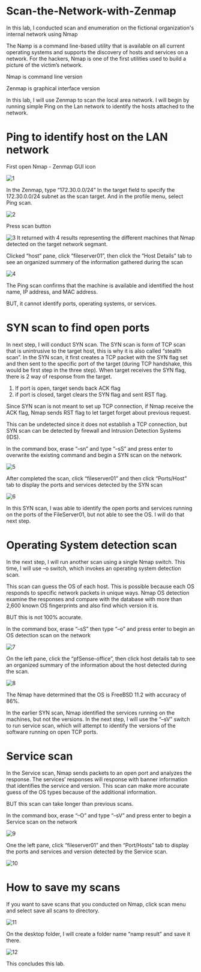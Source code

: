 # Scan-the-Network-with-Zenmap
In this lab, I conducted scan and enumeration on the fictional organization's internal network using Nmap

The Namp is a command line-based utility that is available on all current operating systems and supports the discovery of hosts and services on a network. For the hackers, Nmap is one of the first utilities used to build a picture of the victim’s network.

Nmap is command line version

Zenmap is graphical interface version

In this lab, I will use Zenmap to scan the local area network. I will begin by running simple Ping on the Lan network to identify the hosts attached to the network.

# Ping to identify host on the LAN network

First open Nmap - Zenmap GUI icon

![1](https://user-images.githubusercontent.com/121040101/228093003-c0532125-c3c9-4a52-bbf4-00caaff4aa0f.PNG)

In the Zenmap, type “172.30.0.0/24”
In the target field to specify the 172.30.0.0/24 subnet as the scan target.
And in the profile menu, select Ping scan.

![2](https://user-images.githubusercontent.com/121040101/228093104-6c982773-351b-4b4f-b4e4-e9d87e47da65.PNG)

Press scan button

![3](https://user-images.githubusercontent.com/121040101/228093185-f81cb10c-300d-40c9-960a-1d5352bfc150.PNG)
It returned with 4 results representing the different machines that Nmap detected on the target network segmant.

Clicked “host“ pane, click “fileserver01”, then click the “Host Details” tab to see an organized summery of the information gathered during the scan

![4](https://user-images.githubusercontent.com/121040101/228093461-f1d90c81-e60a-4917-af6f-04a9d95a9631.PNG)

The Ping scan confirms that the machine is available and identified the host name, IP address, and MAC address.

BUT, it cannot identify ports, operating systems, or services.

# SYN scan to find open ports
In next step, I will conduct SYN scan. The SYN scan is form of TCP scan that is unintrusive to the target host, this is why it is also called “stealth scan”. In the SYN scan, it first creates a TCP packet with the SYN flag set and then sent to the specific port of the target (during TCP handshake, this would be first step in the three step). When target receives the SYN flag, there is 2 way of response from the target. 

1) If port is open, target sends back ACK flag
2) if port is closed, target clears the SYN flag and sent RST flag.

Since SYN scan is not meant to set up TCP connection, if Nmap receive the ACK flag, Nmap sends RST flag to let target forget about previous request.

This can be undetected since it does not establish a TCP connection, but SYN scan can be detected by firewall and Intrusion Detection Systems (IDS).  

In the command box, erase “–sn” and type “–sS” and press enter to overwrite the existing command and begin a SYN scan on the network.

![5](https://user-images.githubusercontent.com/121040101/228095291-f125333e-fa73-4dfe-be56-a847a0380699.PNG)

After completed the scan, click “fileserver01” and then click “Ports/Host” tab to display the ports and services detected by the SYN scan

![6](https://user-images.githubusercontent.com/121040101/228095329-a615fcfb-bcce-4c1d-bb12-400c61064e29.PNG)

In this SYN scan, I was able to identify the open ports and services running on the ports of the FileServer01, but not able to see the OS. I will do that next step.

# Operating System detection scan

In the next step, I will run another scan using a single Nmap switch. This time, I will use –o switch, which invokes an operating system detection scan.

This scan can guess the OS of each host. This is possible because each OS responds to specific network packets in unique ways. Nmap OS detection examine the responses and compare with the database with more than 2,600 known OS fingerprints and also find which version it is.

BUT this is not 100% accurate.

In the command box, erase “–sS” then type “–o” and press enter to begin an OS detection scan on the network

![7](https://user-images.githubusercontent.com/121040101/228095858-48a32ef3-128e-42b8-8c82-a5e06d8f6db6.PNG)

On the left pane, click the “pfSense-office”, then click host details tab to see an organized summary of the information about the host detected during the scan.

![8](https://user-images.githubusercontent.com/121040101/228096869-a4917a84-45f8-4fee-a84e-e4ab6b41281f.PNG)

The Nmap have determined that the OS is FreeBSD 11.2 with accuracy of 86%.

In the earlier SYN scan, Nmap identified the services running on the machines, but not the versions. In the next step, I will use the “–sV” switch to run service scan, which will attempt to identify the versions of the software running on open TCP ports.
 
 # Service scan
 
In the Service scan, Nmap sends packets to an open port and analyzes the response. The services’ responses will response with banner information that identifies the service and version. This scan can make more accurate guess of the OS types because of the additional information.

BUT this scan can take longer than previous scans.

In the command box, erase “–O” and type “–sV” and press enter to begin a Service scan on the network

![9](https://user-images.githubusercontent.com/121040101/228098160-8acfec3f-2a86-43f0-ac32-1b3fc5d19ff3.PNG)

One the left pane, click “fileserver01” and then “Port/Hosts” tab to display the ports and services and version detected by the Service scan.

![10](https://user-images.githubusercontent.com/121040101/228098216-f10a8aef-c756-4296-bee7-f470ef2c9bc0.PNG)

# How to save my scans

If you want to save scans that you conducted on Nmap, click scan menu and select save all scans to directory.

![11](https://user-images.githubusercontent.com/121040101/228100272-ce61ddfd-7f66-4087-97eb-c1b59f6cbde0.PNG)

On the desktop folder, I will create a folder name “namp result” and save it there.

![12](https://user-images.githubusercontent.com/121040101/228100309-1dee2e3d-57f7-4a7e-9fdc-1331dfefdcc7.PNG)

This concludes this lab.
